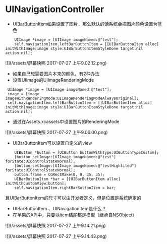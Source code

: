 # UINavigationController

* UIBarButtonItem如果设置了图片，那么默认的话系统会把图片颜色设置为蓝色

```
    UIImage *image = [UIImage imageNamed:@"test"];
    self.navigationItem.leftBarButtonItem = [[UIBarButtonItem alloc] initWithImage:image style:UIBarButtonItemStyleDone target:nil action:nil];
```

![](/assets/屏幕快照 2017-07-27 上午9.02.12.png)

* 如果自己想需要图片本来的颜色，有2种办法
* 设置UIImage的UIImageRenderingMode

```
 UIImage *image = [UIImage imageNamed:@"test"];
 image = [image imageWithRenderingMode:UIImageRenderingModeAlwaysOriginal];
 self.navigationItem.leftBarButtonItem = [[UIBarButtonItem alloc] initWithImage:image style:UIBarButtonItemStyleDone target:nil action:nil];
```

* 通过在Assets.xcassets中设置图片的RenderingMode

![](/assets/屏幕快照 2017-07-27 上午9.06.00.png)

* UIBarButtonItem可以设置自定义的view

```
    UIButton *button = [UIButton buttonWithType:UIButtonTypeCustom];
    [button setImage:[UIImage imageNamed:@"test"] forState:UIControlStateNormal];
    [button setImage:[UIImage imageNamed:@"testHighlited"] forState:UIControlStateNormal];
    button.frame = CGRectMake(0, 0, 35, 35);
    UIBarButtonItem *bar = [[UIBarButtonItem alloc] initWithCustomView:button];
    self.navigationItem.rightBarButtonItem = bar;
```

且UIBarButtonItem的尺寸可以由开发者定义，但是位置是系统确定的

* UIBarButtonItem 、UINavigationItem是什么？
* 在苹果的API中，只要以item结尾都是模型（继承自NSObject）

![](/assets/屏幕快照 2017-07-27 上午9.14.21.png)

![](/assets/屏幕快照 2017-07-27 上午9.14.43.png)

